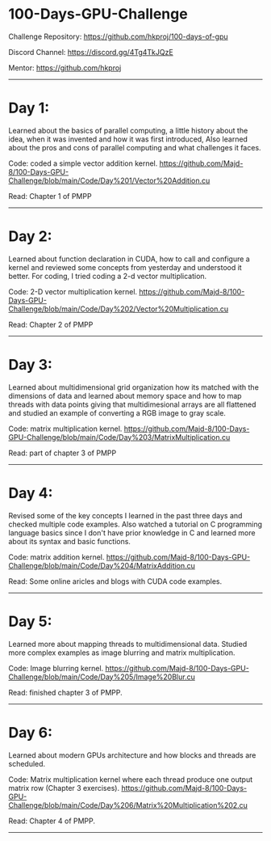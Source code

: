 # 100-Days-GPU-Challenge

Challenge Repository: https://github.com/hkproj/100-days-of-gpu

Discord Channel: https://discord.gg/4Tg4TkJQzE

Mentor: https://github.com/hkproj


---


# Day 1:
Learned about the basics of parallel computing, a little history about the idea, when it was invented and how it was first introduced, Also learned about the pros and cons of parallel computing and what challenges it faces.

Code:
coded a simple vector addition kernel.
https://github.com/Majd-8/100-Days-GPU-Challenge/blob/main/Code/Day%201/Vector%20Addition.cu

Read:
Chapter 1 of PMPP


---


# Day 2:
Learned about function declaration in CUDA, how to call and configure a kernel and reviewed some concepts from yesterday and understood it better. For coding, I tried coding a 2-d vector multiplication.

Code:
2-D vector multiplication kernel.
https://github.com/Majd-8/100-Days-GPU-Challenge/blob/main/Code/Day%202/Vector%20Multiplication.cu

Read:
Chapter 2 of PMPP


---


# Day 3:
Learned about multidimensional grid organization how its matched with the dimensions of data and learned about memory space and how to map  threads with data points giving that multidimesional arrays are all flattened and studied an example of converting a RGB image to gray scale.

Code:
matrix multiplication kernel.
https://github.com/Majd-8/100-Days-GPU-Challenge/blob/main/Code/Day%203/MatrixMultiplication.cu

Read:
part of chapter 3 of PMPP


---


# Day 4:
Revised some of the key concepts I learned in the past three days and checked multiple code examples. Also watched a tutorial on C programming language basics since I don't have prior knowledge in C and learned more about its syntax and basic functions.

Code:
matrix addition kernel.
https://github.com/Majd-8/100-Days-GPU-Challenge/blob/main/Code/Day%204/MatrixAddition.cu

Read:
Some online aricles and blogs with CUDA code examples.


---


# Day 5:
Learned more about mapping threads to multidimensional data.
Studied more complex examples as image blurring and matrix multiplication.

Code:
Image blurring kernel.
https://github.com/Majd-8/100-Days-GPU-Challenge/blob/main/Code/Day%205/Image%20Blur.cu

Read:
finished chapter 3 of PMPP.


---


# Day 6:
Learned about modern GPUs architecture and how blocks and threads are scheduled.

Code:
Matrix multiplication kernel where each thread produce one output matrix row (Chapter 3 exercises).
https://github.com/Majd-8/100-Days-GPU-Challenge/blob/main/Code/Day%206/Matrix%20Multiplication%202.cu

Read:
Chapter 4 of PMPP.


---